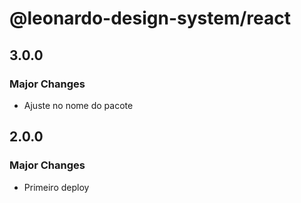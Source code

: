 # @leonardo-design-system/react

## 3.0.0

### Major Changes

- Ajuste no nome do pacote

## 2.0.0

### Major Changes

- Primeiro deploy
